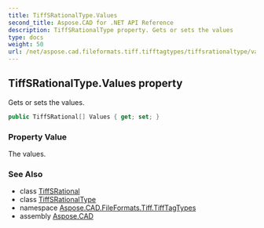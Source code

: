 ```yaml
---
title: TiffSRationalType.Values
second_title: Aspose.CAD for .NET API Reference
description: TiffSRationalType property. Gets or sets the values
type: docs
weight: 50
url: /net/aspose.cad.fileformats.tiff.tifftagtypes/tiffsrationaltype/values/
---
```

## TiffSRationalType.Values property

Gets or sets the values.

```csharp
public TiffSRational[] Values { get; set; }
```

### Property Value

The values.

### See Also

* class [TiffSRational](../../../aspose.cad.fileformats.tiff/tiffsrational/)
* class [TiffSRationalType](../)
* namespace [Aspose.CAD.FileFormats.Tiff.TiffTagTypes](../../tiffsrationaltype/)
* assembly [Aspose.CAD](../../../)


